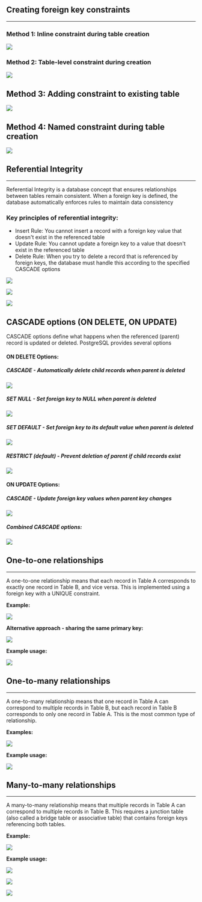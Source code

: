 ## **Creating foreign key constraints**
---
### **Method 1: Inline constraint during table creation**

![](attachment/4367a523bcb3f7b636743f50bfc97852.png)

### **Method 2: Table-level constraint during creation**

![](attachment/b76197da0bd3f0ff5709e8bbcb95e9ed.png)

## **Method 3: Adding constraint to existing table**

![](attachment/a5704c6a680245cf098e9d178ac8cc79.png)

## **Method 4: Named constraint during table creation**

![](attachment/9447fc3cd1058d215236a92816b37f6c.png)

## Referential Integrity
---
Referential Integrity is a database concept that ensures relationships between tables remain consistent. When a foreign key is defined, the database automatically enforces rules to maintain data consistency

### **Key principles of referential integrity:**
- Insert Rule: You cannot insert a record with a foreign key value that doesn't exist in the referenced table
- Update Rule: You cannot update a foreign key to a value that doesn't exist in the referenced table
- Delete Rule: When you try to delete a record that is referenced by foreign keys, the database must handle this according to the specified CASCADE options

![](attachment/3147762ff13186316cb7c4245520fa91.png)

![](attachment/43671ab648a19f74aa9723bc77796496.png)

![](attachment/ef7edb27333fda0d3bb538257cc0d159.png)
## CASCADE options (ON DELETE, ON UPDATE)

CASCADE options define what happens when the referenced (parent) record is updated or deleted. PostgreSQL provides several options

#### **ON DELETE Options:**
##### **CASCADE - Automatically delete child records when parent is deleted** 
![](attachment/f775f37e5ed3992405db1e8d3e17a9f2.png)

##### **SET NULL - Set foreign key to NULL when parent is deleted**

![](attachment/c8519a0861d798b74a5120c15894e61d.png)

##### **SET DEFAULT - Set foreign key to its default value when parent is deleted**

![](attachment/25db4264ba4e76f8b743820c23a5dc7d.png)

##### **RESTRICT (default) - Prevent deletion of parent if child records exist**

![](attachment/95f60072fca9bc0b4100f01f7137f78d.png)

#### **ON UPDATE Options:**
##### **CASCADE - Update foreign key values when parent key changes**

![](attachment/4b2164ac58aef4ef3bebc20c1a6d86ca.png)

##### **Combined CASCADE options:**

![](attachment/bdb2a121ead39a05a8964e3da423494e.png)

## **One-to-one relationships**
---
A one-to-one relationship means that each record in Table A corresponds to exactly one record in Table B, and vice versa. This is implemented using a foreign key with a UNIQUE constraint.

**Example:**

![](attachment/7b81d2f7d853aeeca7ec3a72fb32b5f0.png)

**Alternative approach - sharing the same primary key:**

![](attachment/eb028d9c971bea64ebd2b1497b711d97.png)

**Example usage:**

![](attachment/c0ca71a9d072547a1f3b3b8fb21ec28f.png)

## **One-to-many relationships**
---
A one-to-many relationship means that one record in Table A can correspond to multiple records in Table B, but each record in Table B corresponds to only one record in Table A. This is the most common type of relationship.

**Examples:**

![](attachment/ba19f474c1ad0e978ab98691cd8072f2.png)

**Example usage:**

![](attachment/1a2a7dc1d1797f6fda25dac079016a3a.png)

## **Many-to-many relationships**
---
A many-to-many relationship means that multiple records in Table A can correspond to multiple records in Table B. This requires a junction table (also called a bridge table or associative table) that contains foreign keys referencing both tables.

**Example:**

![](attachment/f622c4ac71b656145a5341bef8130948.png)

**Example usage:**

![](attachment/c2010d81f0a53d2547e3971cb10083e4.png)

![](attachment/bfd9adb87285fffc5d7c3529cd6b79bf.png)

![](attachment/5e8121d2a850be05694b42b2e5f73c53.png)

